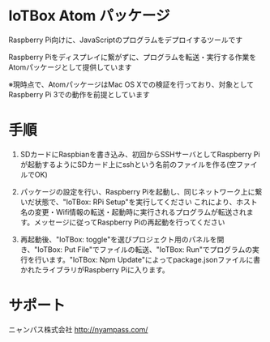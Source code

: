 # IoTBox Atom パッケージ

Raspberry Pi向けに、JavaScriptのプログラムをデプロイするツールです

Raspberry Piをディスプレイに繋がずに、プログラムを転送・実行する作業をAtomパッケージとして提供しています

※現時点で、AtomパッケージはMac OS Xでの検証を行っており、対象としてRaspberry Pi 3での動作を前提としています

# 手順

1. SDカードにRaspbianを書き込み、初回からSSHサーバとしてRaspberry Piが起動するようにSDカード上にsshという名前のファイルを作る(空ファイルでOK)

2. パッケージの設定を行い、Raspberry Piを起動し、同じネットワーク上に繋いだ状態で、"IoTBox: RPi Setup"を実行してください
これにより、ホスト名の変更・Wifi情報の転送・起動時に実行されるプログラムが転送されます。メッセージに従ってRaspberry Piの再起動を行ってください

3. 再起動後、"IoTBox: toggle"を選びプロジェクト用のパネルを開き、"IoTBox: Put File"でファイルの転送、"IoTBox: Run"でプログラムの実行を行います。"IoTBox: Npm Update"によってpackage.jsonファイルに書かれたライブラリがRaspberry Piに入ります。

# サポート

ニャンパス株式会社
http://nyampass.com/
